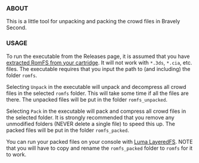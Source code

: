### ABOUT

This is a little tool for unpacking and packing the crowd files in Bravely Second.

### USAGE

To run the executable from the Releases page, it is assumed that you
have [extracted RomFS from your
cartridge](https://gist.github.com/PixelSergey/73d0a4bc1437dbaa53a1d1ce849fdda1).
It will not work with `*.3ds`, `*.cia`, etc. files. The executable
requires that you input the path to (and including) the folder
`romfs`.

Selecting `Unpack` in the executable will unpack and decompress all
crowd files in the selected `romfs` folder. This will take some time
if all the files are there. The unpacked files will be put in the
folder `romfs_unpacked`.

Selecting `Pack` in the executable will pack and compress all crowd
files in the selected folder. It is strongly recommended that you
remove any unmodified folders (NEVER delete a single file) to speed
this up. The packed files will be put in the folder `romfs_packed`.

You can run your packed files on your console with [Luma
LayeredFS](https://gist.github.com/PixelSergey/5dbb4a9b90d290736353fa58e4fcbb42).
NOTE that you will have to copy and rename the `romfs_packed` folder
to `romfs` for it to work.
